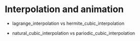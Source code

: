 # Interpolation and animation

- lagrange_interpolation  vs hermite_cubic_interpolation

- natural_cubic_interpolation vs pariodic_cubic_interpolation
